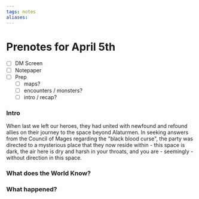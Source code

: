 ```yaml
---
tags: notes
aliases:
---
```


# Prenotes for April 5th
- [ ] DM Screen
- [ ] Notepaper
- [ ] Prep
	- [ ] maps?
	- [ ] encounters / monsters?
	- [ ] intro / recap?

### Intro

When last we left our heroes, they had united with newfound and refound allies on their journey to the space beyond Alaturmen. In seeking answers from the Council of Mages regarding the "black blood curse", the party was directed to a mysterious place that they now reside within - this space is dark, the air here is dry and harsh in your throats, and you are - seemingly - without direction in this space. 

### What does the World Know?



### What happened?